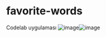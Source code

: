 # favorite-words
Codelab uygulaması
![image](https://user-images.githubusercontent.com/57019950/222979768-78a59eba-8af9-4b7d-afa1-ed47257d4cbc.png)![image](https://user-images.githubusercontent.com/57019950/222979789-1b5c2ae6-f553-47b3-85e1-615c8f35c4b8.png)
